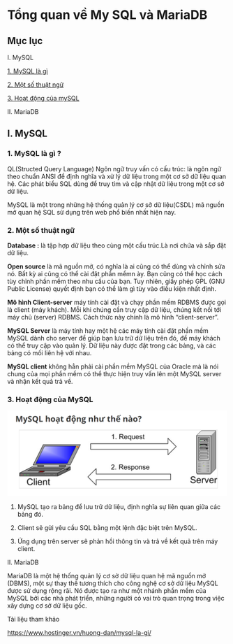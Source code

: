 # Tổng quan về My SQL và MariaDB

## Mục lục 
I. MySQL 

[1. MySQL là gì ](#khainiem)

[2. Một số thuật ngữ](#thuatngu)

[3. Hoạt động của mySQL ](#hoatdong)

II. MariaDB 


## I. MySQL 

<a name="khainiem"></a>

### 1. MySQL là gì ?

QL(Structed Query Language) Ngôn ngữ truy vấn có cấu trúc: là ngôn ngữ theo chuẩn ANSI để định nghĩa và xử lý dữ liệu trong một cơ sở dữ liệu quan hệ. Các phát biểu SQL dùng để truy tìm và cập nhật dữ liệu trong một cơ sở dữ liệu.

MySQL là một trong những hệ thống quản lý cơ sở dữ liệu(CSDL) mã nguồn mở quan hệ SQL sử dụng trên web phổ biến nhất hiện nay.

<a name="thuatngu"></a>

### 2. Một số thuật ngữ 

**Database :** là tập hợp dữ liệu theo cùng một cấu trúc.Là nơi chứa và sắp đặt dữ liệu.

**Open source** là mã nguồn mở, có nghĩa là ai cũng có thể dùng và chỉnh sửa nó. Bất kỳ ai cũng có thể cài đặt phần mềmn ày. Bạn cũng có thể học cách tùy chỉnh phần mềm theo nhu cầu của bạn. Tuy nhiên, giấy phép GPL (GNU Public License) quyết định bạn có thể làm gì tùy vào điều kiện nhất định.

**Mô hình Client-server** máy tính cài đặt và chạy phần mềm RDBMS được gọi là client (máy khách). Mỗi khi chúng cần truy cập dữ liệu, chúng kết nối tới máy chủ (server) RDBMS. Cách thức này chính là mô hình “client-server”.

**MySQL Server** là máy tính hay một hệ các máy tính cài đặt phần mềm MySQL dành cho server để giúp bạn lưu trữ dữ liệu trên đó, để máy khách có thể truy cập vào quản lý. Dữ liệu này được đặt trong các bảng, và các bảng có mối liên hệ với nhau. 

**MySQL client** không hẳn phải cài phần mềm MySQL của Oracle mà là nói chung của mọi phần mềm có thể thực hiện truy vấn lên một MySQL server và nhận kết quả trả về.

<a name="hoatdong"></a>

### 3. Hoạt động của MySQL 

![](../images/hoatdong.png)

1. MySQL tạo ra bảng để lưu trữ dữ liệu, định nghĩa sự liên quan giữa các bảng đó.

2. Client sẽ gửi yêu cầu SQL bằng một lệnh đặc biệt trên MySQL.

3. Ứng dụng trên server sẽ phản hồi thông tin và trả về kết quả trên máy client.

II. MariaDB

MariaDB là một hệ thống quản lý cơ sở dữ liệu quan hệ mã nguồn mở (DBMS), một sự thay thế tương thích cho công nghệ cơ sở dữ liệu MySQL được sử dụng rộng rãi. Nó được tạo ra như một nhánh phần mềm của MySQL bởi các nhà phát triển, những người có vai trò quan trọng trong việc xây dựng cơ sở dữ liệu gốc.



Tài liệu tham khảo 

https://www.hostinger.vn/huong-dan/mysql-la-gi/ 

